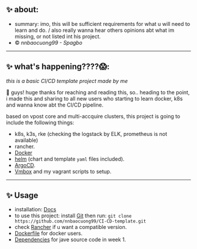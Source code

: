 ## ✨ about: 
- summary: imo, this will be sufficient requirements for what u will need to learn and do. / also really wanna hear others opinions abt what im missing, or not listed int his project.
- © *nnbaocuong99 - Spagbo* 

---

## ✨ what's happening????😱: 
*this is a basic CI/CD template project made by me* 

👋 guys! huge thanks for reaching and reading this, so.. heading to the point, i made this and sharing to all new users who starting to learn docker, k8s and wanna know abt the CI/CD pipeline. 

based on vpost core and multi-accquire clusters, this project is going to include the following things:
- k8s, k3s, rke (checking the logstack by ELK, prometheus is not available)
- rancher. 
- [Docker](https://www.docker.com)
- [helm](https://helm.sh) (chart and template `yaml` files included).
- [ArgoCD](https://argo-cd.readthedocs.io/en/stable/).
- [Vmbox](https://www.virtualbox.org) and my vagrant scripts to setup.

---

## ✨ Usage
- installation: [Docs](https://github.com/nnbaocuong99/CI-CD-template/tree/main/document)
- to use this project: install [Git](https://git-scm.com) then run: `git clone https://github.com/nnbaocuong99/CI-CD-template.git`
- check [Rancher](https://hub.docker.com/r/rancher/rancher) if u want a compatible version.
- [Dockerfile](https://github.com/nnbaocuong99/CI-CD-template/blob/main/Dockerfile) for docker users.
- [Dependencies](https://github.com/nnbaocuong99/CI-CD-template/blob/main/pom.xml) for jave source code in week 1.
